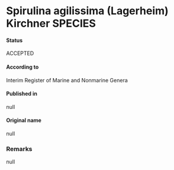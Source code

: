 # Spirulina agilissima (Lagerheim) Kirchner SPECIES

#### Status
ACCEPTED

#### According to
Interim Register of Marine and Nonmarine Genera

#### Published in
null

#### Original name
null

### Remarks
null